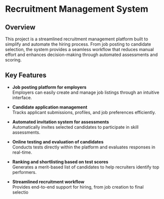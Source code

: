 # Recruitment Management System

## Overview

This project is a streamlined recruitment management platform built to simplify and automate the hiring process. From job posting to candidate selection, the system provides a seamless workflow that reduces manual effort and enhances decision-making through automated assessments and scoring.

## Key Features

- **Job posting platform for employers**  
  Employers can easily create and manage job listings through an intuitive interface.

- **Candidate application management**  
  Tracks applicant submissions, profiles, and job preferences efficiently.

- **Automated invitation system for assessments**  
  Automatically invites selected candidates to participate in skill assessments.

- **Online testing and evaluation of candidates**  
  Conducts tests directly within the platform and evaluates responses in real-time.

- **Ranking and shortlisting based on test scores**  
  Generates a merit-based list of candidates to help recruiters identify top performers.

- **Streamlined recruitment workflow**  
  Provides end-to-end support for hiring, from job creation to final selectio
